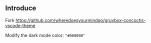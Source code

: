 ## Introduce

Fork https://github.com/wheredoesyourmindgo/gruvbox-concoctis-vscode-theme

Modify the dark mode
color: `"#000000"`
